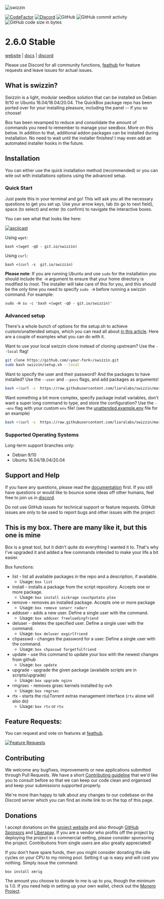 ![swizzin](http://i.imgur.com/JZlDKP1.png)

[![CodeFactor](https://www.codefactor.io/repository/github/liaralabs/swizzin/badge)](https://www.codefactor.io/repository/github/liaralabs/swizzin) [![Discord](https://img.shields.io/discord/577667871727943696?logo=discord&logoColor=white)](https://discord.gg/sKjs9UM)  ![GitHub](https://img.shields.io/github/license/liaralabs/swizzin) ![GitHub commit activity](https://img.shields.io/github/commit-activity/m/liaralabs/swizzin) ![GitHub code size in bytes](https://img.shields.io/github/languages/code-size/liaralabs/swizzin)

# 2.6.0 Stable

[website](https://swizzin.ltd) | [docs](https://swizzin.ltd/getting-started) | [discord](https://discord.gg/bDFqAUF)

Please use Discord for all community functions, [feathub](https://feathub.com/liaralabs/swizzin) for feature requests and leave issues for actual issues.

## What is swizzin?
Swizzin is a light, modular seedbox solution that can be installed on Debian 9/10 or Ubuntu 16.04/18.04/20.04. The QuickBox package repo has been ported over for your installing pleasure, including the panel -- if you so choose!

Box has been revamped to reduce and consolidate the amount of commands you need to remember to manage your seedbox. More on this below. In addition to that, additional addon packages can be installed during installation. No need to wait until the installer finishes! I may even add an automated installer hooks in the future.

## Installation
You can either use the quick installation method (recommended) or you can wile out with installations options using the advanced setup.
### Quick Start
Just paste this in your terminal and go! This will ask you all the necessary questions to get you set up. Use your arrow keys, tab (to go to next field), space (to select) and enter (to confirm) to navigate the interactive boxes.

You can see what that looks like here:

[![asciicast](https://asciinema.org/a/iz7DBvcNXcgbYWddIJmzoWMCv.svg)](https://asciinema.org/a/iz7DBvcNXcgbYWddIJmzoWMCv)

Using `wget`:
```
bash <(wget -qO - git.io/swizzin)
```

Using `curl`:
```
bash <(curl -s  git.io/swizzin)
```

**Please note**: If you are running Ubuntu and use `sudo` for the installation you should include the `-H` argument to ensure that your home directory is modified to /root. The installer will take care of this for you, and this should be the only time you need to specify `sudo -H` before running a swizzin command. For example:
```
sudo -H su -c 'bash <(wget -qO - git.io/swizzin)'
```

### Advanced setup
There's a whole bunch of options for the setup.sh to achieve custom/unattended setups, which you can read all about [in this article](https://docs.swizzin.ltd/guides/advanced-setup). Here are a couple of examples what you can do with it.

Want to use your local swizzin clone instead of cloning upstream? Use the `--local` flag!
```bash
git clone https://github.com/<your-fork>/swizzin.git
sudo bash swizzin/setup.sh --local
```

Want to specify the user and their password? And the packages to have installed? Use the `--user` and `--pass` flags, and add packages as arguments!
```bash
bash <(curl -s  https://raw.githubusercontent.com/liaralabs/swizzin/master/setup.sh) qbittorrent nginx panel --user tester --pass test1234 
```

Want something a bit more complex, specify package install variables, don't want a super long command to type, and store the configuration? Use the `--env` flag with your custom `env` file! (see the [unattended.example.env](unattended.example.env) file for an example)
```bash
bash <(curl -s  https://raw.githubusercontent.com/liaralabs/swizzin/master/setup.sh) --env /path/to/your/env/file/here.env
```

### Supported Operating Systems

Long-term support branches only:

* Debian 9/10
* Ubuntu 16.04/18.04/20.04

## Support and Help

If you have any questions, please read the [documentation](https://swizzin.ltd/getting-started) first. If you still have questions or would like to bounce some ideas off other humans, feel free to join us in [discord](https://discord.gg/bDFqAUF).

Do not use GitHub issues for technical support or feature requests. GitHub issues are only to be used to report bugs and other issues with the project

## This is my box. There are many like it, but this one is mine
Box is a great tool, but it didn't quite do everything I wanted it to. That's why I've upgraded it and added a few commands intended to make your life a bit easier.

Box functions:

* list - list all available packages in the repo and a description, if available.
  * Usage: `box list`
* install - installs a package from the script repository. Accepts one or more package.
  * Usage: `box install sickrage couchpotato plex`
* remove - removes an installed package. Accepts one or more package
  * Usage: `box remove sonarr radarr`
* adduser - adds a new user. Define a single user with the command.
  * Usage: `box adduser freeloadingfriend`
* deluser - deletes the specified user. Define a single user with the command.
  * Usage: `box deluser exgirlfriend`
* chpasswd - changes the password for a user. Define a single user with the command.
  * Usage: `box chpasswd forgetfulfriend`
* update - use this command to update your box with the newest changes from github
  * Usage: `box update`
* upgrade - upgrade the given package (available scripts are in scripts/upgrade)
  * Usage: `box upgrade nginx`
* rmgrsec - removes grsec kernels installed by ovh
  * Usage: `box rmgrsec`
* rtx - starts the r(u)Torrent extras management interface (`rtx` alone will also do)
  * Usage: `box rtx` or `rtx`

## Feature Requests:

You can request and vote on features at [feathub](https://feathub.com/liaralabs/swizzin).

[![Feature Requests](http://feathub.com/liaralabs/swizzin?format=svg)](http://feathub.com/liaralabs/swizzin)

## Contributing
We welcome any bugfixes, improvements or new applications submitted through Pull Requests. We have a short [Contributing guideline](CONTRIBUTING.md) that we'd like you to consult before so that we can keep our code clean and organised and keep your submissions supported properly.

We're more than happy to talk about any changes to our codebase on the Discord server which you can find an invite link to on the top of this page. 

## Donations

I accept donations on the [project website](https://swizzin.ltd/#donate) and also through [GitHub Sponsors](https://github.com/sponsors/liaralabs) and [Liberapay](https://liberapay.com/liara/). If you are a vendor who profits off the project by deploying the project in a commercial setting, please consider sponsoring the project. Contributions from single users are also greatly appreciated!

If you don't have spare funds, then you might consider donating the idle cycles on your CPU to my mining pool. Setting it up is easy and will cost you nothing. Simply issue the command:

```shell
box install xmrig
```

The amount you choose to donate to me is up to you, though the minimum is 1.0. If you need help in setting up your own wallet, check out the [Monero Project](https://getmonero.org).
